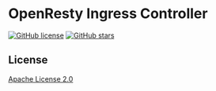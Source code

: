 # OpenResty Ingress Controller

[![GitHub license](https://img.shields.io/github/license/itsaur/openresty-ingress.svg)](https://github.com/itsaur/openresty-ingress/blob/master/LICENSE)
[![GitHub stars](https://img.shields.io/github/stars/itsaur/openresty-ingress.svg)](https://github.com/itsaur/openresty-ingress/stargazers)

## License

[Apache License 2.0](https://github.com/itsaur/openresty-ingress/blob/master/LICENSE.md)
